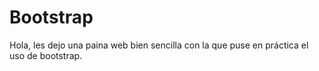 # Bootstrap

Hola, les dejo una paina web bien sencilla con la que puse en práctica el uso de bootstrap.
